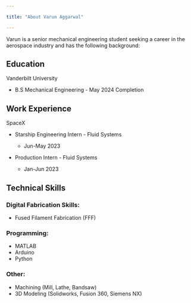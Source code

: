 ```yaml
---

title: "About Varun Aggarwal"

---
```

Varun is a senior mechanical engineering student seeking a career in the aerospace industry and has the following background:

## Education
 
Vanderbilt University
* B.S Mechanical Engineering - May 2024 Completion


## Work Experience

SpaceX
* Starship Engineering Intern - Fluid Systems
  * Jun-May 2023
   
* Production Intern - Fluid Systems
   * Jan-Jun 2023

  
## Technical Skills

### Digital Fabrication Skills:
 * Fused Filament Fabrication (FFF)

### Programming:
 * MATLAB
 * Arduino
 * Python

### Other:
* Machining (Mill, Lathe, Bandsaw)
* 3D Modeling (Solidworks, Fusion 360, Siemens NX)


